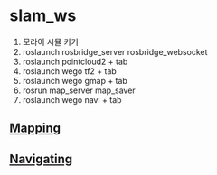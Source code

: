 # slam_ws

1. 모라이 시뮬 키기
2. roslaunch rosbridge_server rosbridge_websocket
3. roslaunch pointcloud2 + tab
4. roslaunch wego tf2 + tab
5. roslaunch wego gmap + tab
6. rosrun map_server map_saver
7. roslaunch wego navi + tab


[Mapping](https://drive.google.com/file/d/1l-ZT98mDnqRU7xDT34kRlDjsKk6TW3Nr/view?usp=drive_link)
---
[Navigating](https://drive.google.com/file/d/1txlhUMaUrxzmGoWG7h5oqlxCImq2Mic9/view?usp=drive_link)
---
